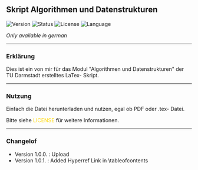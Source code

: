 <h2>Skript Algorithmen und Datenstrukturen</h2>

![Version](https://img.shields.io/badge/Version-1.0.1-gold?style=flat-square)
![Status](https://img.shields.io/badge/Status-Closed-gold?style=flat-square)
![License](https://img.shields.io/badge/License-MIT-gold?style=flat-square)
![Language](https://img.shields.io/badge/Language-LaTex-gold?style=flat-square&logo=latex&logoColor=gold)

<i>Only available in german </i>

---
<h3>Erklärung</h3>

Dies ist ein von mir für das Modul "Algorithmen und Datenstrukturen" der TU Darmstadt erstelltes LaTex- Skript.

---

<h3>Nutzung</h3>

Einfach die Datei herunterladen und nutzen, egal ob PDF oder .tex- Datei. 

Bitte siehe <span style="color: gold;">LICENSE</span> für weitere Informationen. 

---

<h3>Changelof</h3>

- Version 1.0.0. : Upload
- Version 1.0.1. : Added Hyperref Link in \tableofcontents